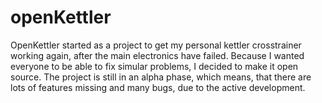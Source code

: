 # openKettler
OpenKettler started as a project to get my personal kettler crosstrainer working again, after the main electronics have failed.
Because I wanted everyone to be able to fix simular problems, I decided to make it open source.
The project is still in an alpha phase, which means, that there are lots of features missing and many bugs, due to the active development.
